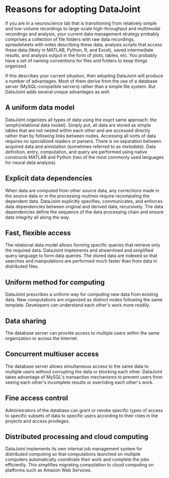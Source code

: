 # Reasons for adopting DataJoint
If you are in a neuroscience lab that is transitioning from relatively simple and low-volume recordings to large-scale high-throughput and multimodal recordings and analysis, your current data management strategy probably comprises a collection of file folders with raw data recordings, spreadsheets with notes describing these data, analysis scripts that access these data (likely in MATLAB, Python, R, and Excel), saved intermediate results, and analysis output in the form of plots, tables, etc.
You probably have a set of naming conventions for files and folders to keep things organized.

If this describes your current situation, then adopting DataJoint will produce a number of advantages.
Most of them derive from the use of a database server (MySQL-compatible servers) rather than a simple file system.
But DataJoint adds several unique advantages as well.

## A uniform data model
DataJoint organizes all types of data using the exact same approach: the \emph{relational data model}.
Simply put, all data are stored as simple tables that are not nested within each other and are accessed directly rather than by following links between nodes.
Accessing all sorts of data requires no specialized readers or parsers.
There is no separation between acquired data and annotation (sometimes referred to as *metadata*).
Data definition, entry, computation, and query are performed using native constructs MATLAB and Python (two of the most commonly used languages for neural data analysis).

## Explicit data dependencies
When data are computed from other source data, any corrections made in the source data or in the processing routines require recomputing the dependent data.
DataJoint explicitly specifies, communicates, and enforces data dependencies between original and derived data, recursively.
The data dependencies define the sequence of the data processing chain and ensure data integrity all along the way.

## Fast, flexible access
The relational data model allows forming specific queries that retrieve only the required data.
DataJoint implements and streamlined and simplified query language to form data queries.
The stored data are indexed so that searches and manipulations are performed much faster than from data in distributed files.

## Uniform method for computing
DataJoint prescribes a uniform way for computing new data from existing data.
New computations are organized as distinct nodes following the same template.
Developers can understand each other's work more readily.

## Data sharing
The database server can provide access to multiple users within the same organization or across the Internet.

## Concurrent multiuser access
The database server allows simultaneous access to the same data to multiple users without corrupting the data or blocking each other.
DataJoint takes advantage of MySQL's transaction mechanisms to prevent users from seeing each other's incomplete results or overriding each other's work.

## Fine access control
Administrators of the database can grant or revoke specific types of access to specific subsets of data to specific users according to their roles in the projects and access privileges.

## Distributed processing and cloud computing
DataJoint implements its own internal job management system for distributed computing so that computations launched on multiple computers automatically coordinate their work and complete the jobs efficiently.
This simplifies migrating computation to cloud computing on platforms such as Amazon Web Services.